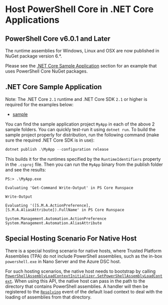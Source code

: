 # Host PowerShell Core in .NET Core Applications

## PowerShell Core v6.0.1 and Later

The runtime assemblies for Windows, Linux and OSX are now published in NuGet package version 6.*.

Please see the [.NET Core Sample Application](#net-core-sample-application) section for an example that uses PowerShell Core NuGet packages.

## .NET Core Sample Application

Note: The .NET Core `2.1` runtime and .NET Core SDK `2.1` or higher is required for the examples below:

- [sample](./sample)

You can find the sample application project `MyApp` in each of the above 2 sample folders. You can quickly test-run it using `dotnet run`.
To build the sample project properly for distribution, run the following command (make sure the required .NET Core SDK is in use):

```powershell
dotnet publish .\MyApp --configuration release
```

This builds it for the runtimes specified by the `RuntimeIdentifiers` property in the `.csproj` file.
Then you can run the `MyApp` binary from the publish folder and see the results:

```none
PS:> .\MyApp.exe

Evaluating 'Get-Command Write-Output' in PS Core Runspace

Write-Output

Evaluating '([S.M.A.ActionPreference], [S.M.A.AliasAttribute]).FullName' in PS Core Runspace

System.Management.Automation.ActionPreference
System.Management.Automation.AliasAttribute
```

## Special Hosting Scenario For Native Host

There is a special hosting scenario for native hosts,
where Trusted Platform Assemblies (TPA) do not include PowerShell assemblies,
such as the in-box `powershell.exe` in Nano Server and the Azure DSC host.

For such hosting scenarios, the native host needs to bootstrap by calling [`PowerShellAssemblyLoadContextInitializer.SetPowerShellAssemblyLoadContext`](https://docs.microsoft.com/dotnet/api/system.management.automation.powershellassemblyloadcontextinitializer.setpowershellassemblyloadcontext).
When using this API, the native host can pass in the path to the directory that contains PowerShell assemblies.
A handler will then be registered to the [`Resolving`](https://github.com/dotnet/corefx/blob/d6678e9653defe3cdfff26b2ff62135b6b22c77f/src/System.Runtime.Loader/ref/System.Runtime.Loader.cs#L38) event of the default load context to deal with
the loading of assemblies from that directory.
